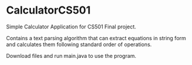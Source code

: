 # CalculatorCS501

Simple Calculator Application for CS501 Final project.

Contains a text parsing algorithm that can extract equations in string form and calculates them following standard order of operations.

Download files and run main.java to use the program.
